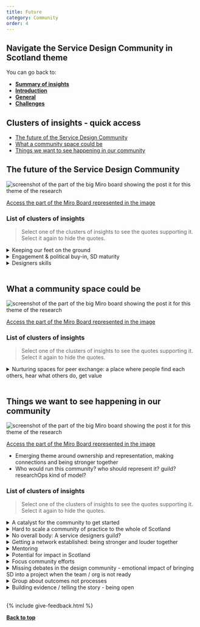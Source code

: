```yaml
---
title: Future
category: Community
order: 4
---
```


<div class="nav-panel">
   <h2>Navigate the Service Design Community in Scotland theme</h2>
   <p style="margin-bottom: 0">You can go back to:</p>
   <ul>
      <li><a href="/practitioner-stories/Community/summary"><strong>Summary of insights</strong></a></li>
      <li><a href="/practitioner-stories/Community/intro"><strong>Introduction</strong></a></li>
      <li><a href="/practitioner-stories/Community/general"><strong>General</strong></a></li>
      <li><a href="/practitioner-stories/Community/challenges"><strong>Challenges</strong></a></li>
   </ul>
</div>

<h2 class="top-line">Clusters of insights - quick access</h2>

- [The future of the Service Design Community](#the-future-of-the-service-design-community)
- [What a community space could be](#what-a-community-space-could-be)
- [Things we want to see happening in our community](#things-we-want-to-see-happening-in-our-community)


<h2 class="top-line" id="the-future-of-the-service-design-community">The future of the Service Design Community</h2>

![screenshot of the part of the big Miro board showing the post it for this theme of the research](/practitioner-stories/images/Community/community-future.png)

<p><a href="https://miro.com/app/board/o9J_ldOzA14=/?moveToWidget=3074457352333735746&cot=14" target="_blank">Access the part of the Miro Board represented in the image</a></p>

### List of clusters of insights

> Select one of the clusters of insights to see the quotes supporting it. Select it again to hide the quotes.

 <details>
 <summary>Keeping our feet on the ground</summary>
 <ul>
    <li>Sometimes there are tendencies in service design circles to talk quite grandly, about grand ideas.  I think there is space for that, but we also need to keep our feet on the ground a little bit and make sure that what we‘re doing is practical and is actually improving things for people</li>
 </ul>
 </details>
  <details>
 <summary>Engagement & political buy-in, SD maturity</summary>
 <ul>
    <li>I think in the future is getting to this higher level of maturity with service design and getting much more engagement and that political buy-in as</li>
 </ul>
 </details>
  <details>
 <summary>Designers skills</summary>
 <ul>
    <li>I would like to see a sort of future fleet of service designers, who [are] all quite comfortable drawing and sharing stuff early, who understand how to work in an agile environment, because it so rare to work on a design project that isn’t also digital</li>
    <li>So, understanding how to work iteratively, start with an MVP, build up your ideas over time as you test things, and understand how that technical world can be converted into a design world. And the two can work alongside each other. I think an understanding of that methodology is pretty vital</li>
 </ul>
 </details>
<br>


<h2 class="top-line" id="what-a-community-space-could-be">What a community space could be</h2>

![screenshot of the part of the big Miro board showing the post it for this theme of the research](/practitioner-stories/images/Community/community-space-future.png)

<p><a href="https://miro.com/app/board/o9J_ldOzA14=/?moveToWidget=3074457352333740698&cot=14" target="_blank">Access the part of the Miro Board represented in the image</a></p>

### List of clusters of insights

> Select one of the clusters of insights to see the quotes supporting it. Select it again to hide the quotes.

 <details>
 <summary>Nurturing spaces for peer exchange: a place where people find each others, hear what others do, get value</summary>
 <ul>
    <li>Creating a kind of peer exchange market place, helping people feel safe and nurtured. It's less about giving them the thing they need, which might be a workbook or a training module, and more about creating that environment where people come, find each other and start to flourish and develop naturally as a network of people</li>
    <li>Be gently nudged by somebody or a group of people but not necessarily held so for example, there is a Slack group that's on the go, and for some people it's a really great place to find each other, DM each other. I think community management is needed in that space, but simple to keep the thing vibrant and informed, helping people get value from spending time in that space, that ultimately benefit the wider community in Scotland</li>
    <li>Need a space to bring people together occasionally, have some ritual around, have a library, you know. [...] I think if there was something with a feeling of shared ownership, that would be what I think the future should be</li>
    <li>It's very good to have just cross-organisational forums</li>
    <li>You end up having meetups, you end up having an agenda, is it a place where everyone connects? something you dip in and out of, something that becomes like an umbrella over your working practice. So I don't know how you would get there. I'm not saying these things are bad by the way. I think these things are really good, to have regular communities where you can go to</li>
 </ul>
 </details>
<br>


<h2 class="top-line" id="things-we-want-to-see-happening-in-our-community">Things we want to see happening in our community</h2>

![screenshot of the part of the big Miro board showing the post it for this theme of the research](/practitioner-stories/images/Community/community-want.png)

<p><a href="https://miro.com/app/board/o9J_ldOzA14=/?moveToWidget=3074457352333736533&cot=14" target="_blank">Access the part of the Miro Board represented in the image</a></p>

- Emerging theme around ownership and representation, making connections and being stronger together
- Who would run this community? who should represent it? guild? researchOps kind of model?

### List of clusters of insights

> Select one of the clusters of insights to see the quotes supporting it. Select it again to hide the quotes.

 <details>
 <summary>A catalyst for the community to get started</summary>
 <ul>
    <li>Somebody who is watching and listening as well, and just like keeping energy and people un-bored, making sure people are connecting otherwise they might have been missing something, and getting that kind of self managing thing, but it needs to be started, somehow by something or someone, but it doesn't necessarily needs to go on forever</li>
    <li>We would need someone who has an oversight of that community and listens and say 'ha! that's what happening over there and they don't know what's happening, so I'm going to link these guys up</li>
    <li>The community that Kara Kane manages in GDS, on her Slack, gov design, and also the ResearchOps community with Brigette Metzler, this is so well managed. But it's a group of people who takes responsibility for doing certain things, it's owned by everybody but nobody. That community is huge and the amount of information going through it, and what is inherent to that community is that kind of librarianship, some people who will really keep information managed really well. But there are so observant and they listen so well to the community that they know the sentiment, they know trending, what's coming up what the concerns are to respond to concerns that they see emerging, and the amount of information that people are sharing about their own work, about tools and techniques is just invaluable and that's been create because the culture of the space feels good to people. And it gives them value and they help run it</li>
 </ul>
 </details>
  <details>
 <summary>Hard to scale a community of practice to the whole of Scotland</summary>
 <ul>
    <li>Community of practice [...] are great, there is a small one I'm involved in, [...] starting small, prototyping small is one way to look at it. [...] We collaborate, [...] it's a combination of Slack, meeting [on video-calls] around a Miro board, as well as having a space where you can access someone else Miro board and you can look at it very quickly. But if you scale that up to a Scotland-wide prototype, it becomes a very messy Miro board or team. You need a government body that maintains what the uploads are. There are government bodies out there like SCVO (Scotland Council for Voluntary Organisation) for charities. But if it was everyone who is doing service design, I don't know what a government body would look like</li>
 </ul>
 </details>
  <details>
 <summary>No overall body: A service designers guild?</summary>
 <ul>
    <li>Can you centralise some of these things? I feel it’s quite organic at the moment and there are lots of different things, and it is quite interesting. You have things like the SErvice Design in Government conference, which is big and pulls lots of people. But there is no overall body... in the same way you would have an architecture’s guild</li>
 </ul>
 </details>
  <details>
 <summary>Getting a network established: being stronger and louder together</summary>
 <ul>
    <li>As a community we should focus on getting that network established and working because there is a strength in numbers and a lot of the public sector designers they are not on a high enough level to be able to effect change within their organisation or national where it is as a group you‘re much stronger to be able to do that or to get there collectively. It just helps people to get case studies, get joined-working, have a platform to shout louder about it</li>
 </ul>
 </details>
  <details>
 <summary>Mentoring</summary>
 <ul>
    <li>Could be a solution to lack of Services designers?</li>
    <li>You don't always know if people would want to be a mentor, or if they would have time, I think most people like to be asked but then, maybe don't always have the time for it, priorities-wise maybe it's not the best time, So I like the idea of that [...] platform where you can go and see who would like to be involved in that. I think it's a bit odd sometime to go to somebody and ask: "would you be my mentor?" ahahah it's like asking someone out on a date</li>
    <li>He was like why would you not just ask someone? because that's how you learn, it's a great thing to do! I love my mentors and I have different one for different purposes, but for some reason I was kind of struggling to do that myself</li>
    <li>What does that actually mean, for example with people that I mentor, sometime we just have a chat, and I don't really think I'm being that helpful in all honesty [...] They've asked me to be their mentor, and I'm happy to be but [...] there is not kind of guidelines of what that means and it's difficult to know how helpful you've been as well. Maybe there is something there as well, about what being a mentor means and how does that differ from being a coach or ...it's more of a social contract, you don't work with the person, they are not obliged to give up their time to spend with you</li>
 </ul>
 </details>
  <details>
 <summary>Potential for impact in Scotland</summary>
 <ul>
    <li>The impact we can have. There is so much going on there, which is about independent Scotland, like I think devolved benefits, different health care system, you know, just working with all the excellent policy that is out there to implement it. So yeah, I think that’s really where we can make an impact. I’m really interested in carbo-reductive service design practices at the moment as well. And I think in Scotland, with the agenda from the SNP about green economy I do think it is a massive, a huge space there to design more green ways of living</li>
    <li>Hopefully they [designers] will all return from London when they realise that Scotland is a nice place to live</li>
 </ul>
 </details>
  <details>
 <summary>Focus community efforts</summary>

 <ul>
    <li><strong>Community's response to briefs and tenders so we can push back when it doesn't feel right: </strong>The way people answer to tenders could be done in a different way to start to introduce ‘this is how I work’,  [...] to respond: "the way you're proposing doesn't feel good to us, because it doesn't include you in the process" or something on the citizen side doesn't feel good, but that can be really risky with rigid frameworks. [...] there almost need to be a collective endeavour to like: "hey guys!" maybe that's part of this community that we are talking about, to be responding differently to what we are being asked to do, because it doesn't line up very well. </li>
    <li><strong>post-covid, time for self-critique as we had stronger links to communities: I think during the time of COVID - where there are so many opportunities to talk about stronger links to communities and doing a lot better to be inclusive in everything we do - there could not be a better time to be critical about our own practice. As individual and our moral frameworks, but all the way up to like teams, organisations. To really questioning the things we do, celebrating the things we do, and turning a critical lens to the things we could do better.</strong></li>
    <li><strong>have a space for peer critique and reflection exposing others to the work we do: </strong> When you hear stories of people being exposed to user research for example. It's always life changing, always opens their eyes. So what if we take that up a level or two? I think I've seen it in the past, but not recently, getting help to write a tender for a designer, or the places you can go to get some eyes, and some critical reflection about what it is you've written</li>
    <li><strong>Improve digital offering, better online services that citizen feel comfortable to use: </strong> I think there is a big drive for us to be more digital, to have more digitally aware citizenship and drive more forward. I think that rather than being private sector / public sector / third sector, whatever, it more about digital and providing and ensuring digital services are integrated well and that people understand and are comfortable using those digital services <br>
    Most of the public sector is skint and most of the private sector is suffering. So how can we better develop and create digital services? better use them, better connect them, and design them in such a way that people can actually engage with them more on their terms. So I would say that digital focus, that joining things together and encouraging more use of digital services, turning internet users to digital citizens and what that looks like</li>
    <li></li>
 </ul>
 </details>
  <details>
 <summary>Missing debates in the design community - emotional impact of bringing SD into a project when the team / org is not ready</summary>
 <ul>
    <li>Service designers were being hired or commissioned, but the readiness of the team they were landing in was not there yet. I wonder how that  might have impacted people emotionally over the past few years</li>
    <li>Not all service design is human-centred, and sometimes that's ok. So I don't see that conversation happening as much as people saying they are participatory and they include people</li>
    <li>The emotional effort involved in bringing service design into a project, I don't know if we talk enough about the emotional impact of all of this on researchers and designers but also on the people who have been sort of working in 'usual' ways for a long time</li>
    <li><strong>Saviorism and the lack of discussion around reciprocity / value exchange with participants: </strong>  a kind of design saviorism and a real lack of critical discussion and dialog among designers about things like power privilege and even at a basic level when organising things like community based research workshop. In my experience, there wasn't anything there about: where you are going and who you are going to be with, and how we were inviting people to participate, if they were being given a fair value exchange for that time</li>
 </ul>
 </details>
  <details>
 <summary>Group about outcomes not processes</summary>
 <ul>
    <li>If you lead with the outcomes, it would be an interesting group. and work back from the success  stories. (and the failures too)</li>
    <li>A group that is all about the outcomes, the results of the design, the success stories, if you led with the outcomes instead of the process</li>
 </ul>
 </details>
  <details>
 <summary>Building evidence / telling the story - being open</summary>
 <ul>
    <li>Users are going to be engaged in that process and we know that it is our researchers that are in there doing that for them, and we are able to go and tell that story across the piece, and say, well actually this is what it looks like. To me, that’s what the platform looks like, its real delivery in really complex and difficult environments in government. It is not just designers hiding somewhere having conversations. Which I think we need, cause we need to have moral support, and we need to be able to facilitate the reuse element and the knowledge exchange</li>
 </ul>
 </details>
<br>

{% include give-feedback.html %}

<p><a href="#"><strong>Back to top</strong></a></p>

